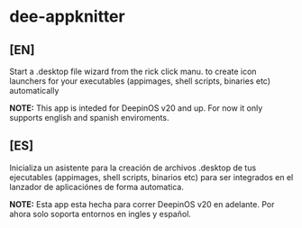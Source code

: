 # dee-appknitter

## [EN]
Start a .desktop file wizard from the rick click manu. to create icon launchers for your executables (appimages, shell scripts, binaries etc) automatically

**NOTE:** This app is inteded for DeepinOS v20 and up. For now it only supports english and spanish enviroments.

## [ES]
Inicializa un asistente para la creación de archivos .desktop de tus ejecutables (appimages, shell scripts, binarios etc) para ser    integrados en el lanzador de aplicaciónes de forma automatica.


**NOTE:**  Esta app esta hecha para correr DeepinOS v20 en adelante. Por ahora solo soporta entornos en ingles y español.
